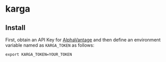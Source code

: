 # karga

## Install

First, obtain an API Key for [AlphaVantage](https://www.alphavantage.co/support/#api-key) and then define an environment variable named as `KARGA_TOKEN` as follows:

```
export KARGA_TOKEN=YOUR_TOKEN
```
